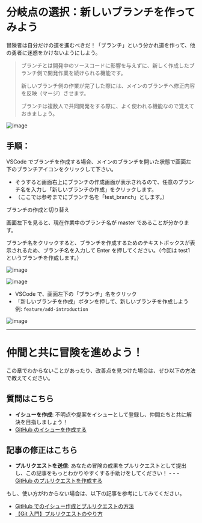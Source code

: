 # 分岐点の選択：新しいブランチを作ってみよう

冒険者は自分だけの道を進むべきだ！「ブランチ」という分かれ道を作って、他の勇者に迷惑をかけないようにしよう。

> ブランチとは開発中のソースコードに影響を与えずに、新しく作成したブランチ側で開発作業を続けられる機能です。
>
> 新しいブランチ側の作業が完了した際には、メインのブランチへ修正内容を反映（マージ）させます。
>
> ブランチは複数人で共同開発をする際に、よく使われる機能なので覚えておきましょう。

![image](https://github.com/user-attachments/assets/29545529-7200-416e-b57b-74edd0b995d9)

## 手順：

VSCode でブランチを作成する場合、メインのブランチを開いた状態で画面左下のブランチアイコンをクリックして下さい。

- そうすると画面右上にブランチの作成画面が表示されるので、任意のブランチ名を入力し「新しいブランチの作成」をクリックします。
- （ここでは参考までにブランチ名を「test_branch」とします。）

ブランチの作成と切り替え

画面左下を見ると、現在作業中のブランチ名が master であることが分かります。

ブランチ名をクリックすると、ブランチを作成するためのテキストボックスが表示されるため、ブランチ名を入力して Enter を押してください。（今回は test1 というブランチを作成します。）

![image](https://github.com/user-attachments/assets/a6cdd0fd-a36f-42d2-86db-71de06e11b84)

![image](https://github.com/user-attachments/assets/8089cae2-d207-4a8d-96dc-50727bcd325f)

- VSCode で、画面左下の「ブランチ」名をクリック
- 「新しいブランチを作成」ボタンを押して、新しいブランチを作成しよう  
  例: `feature/add-introduction`

![image](https://storage.googleapis.com/zenn-user-upload/21f8ac9accda-20231206.gif)

---

# 仲間と共に冒険を進めよう！

この章でわからないことがあったり、改善点を見つけた場合は、ぜひ以下の方法で教えてください。

## 質問はこちら

- **イシューを作成**: 不明点や提案をイシューとして登録し、仲間たちと共に解決を目指しましょう！
- [GitHub のイシューを作成する](https://github.com/airu3/git-lecture/issues)

## 記事の修正はこちら

- **プルリクエストを送信**: あなたの冒険の成果をプルリクエストとして提出し、この記事をもっとわかりやすくする手助けをしてください！ - - - [GitHub のプルリクエストを作成する](https://github.com/airu3/git-lecture/pulls)

もし、使い方がわからない場合は、以下の記事を参考にしてみてください。

- [GitHub でのイシュー作成とプルリクエストの方法](https://zenn.dev/posita33/articles/github_about_issue)
- [【Git 入門】プルリクエストのやり方](https://zenn.dev/gachigachi/articles/dcd833c56bd0ed#2.1.pull-request%E3%82%92%E4%BD%9C%E6%88%90%E3%81%99%E3%82%8B)